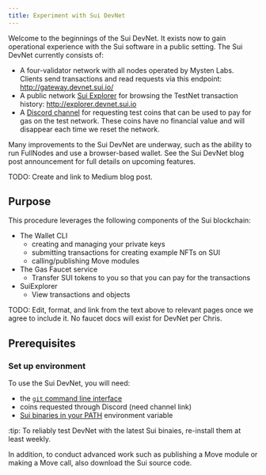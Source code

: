 ```yaml
---
title: Experiment with Sui DevNet
---
```


Welcome to the beginnings of the Sui DevNet. It exists now to gain operational experience with the Sui software in a public setting. The Sui DevNet currently consists of:

* A four-validator network with all nodes operated by Mysten Labs. Clients send transactions and read requests via this endpoint: http://gateway.devnet.sui.io/
* A public network [Sui Explorer](https://github.com/MystenLabs/sui/tree/explorer-rest/explorer) for browsing the TestNet transaction history: http://explorer.devnet.sui.io
* A [Discord channel](https://discordapp.com/channels/916379725201563759/971488439931392130) for requesting test coins that can be used to pay for gas on the test network. These coins have no financial value and will disappear each time we reset the network.

Many improvements to the Sui DevNet are underway, such as the ability to run FullNodes and use a browser-based wallet. See the Sui DevNet blog post announcement for full details on upcoming features.

TODO: Create and link to Medium blog post.

## Purpose

This procedure leverages the following components of the Sui blockchain:

- The Wallet CLI
    - creating and managing your private keys
    - submitting transactions for creating example NFTs on SUI
    - calling/publishing Move modules
- The Gas Faucet service
    - Transfer SUI tokens to you so that you can pay for the transactions
- SuiExplorer
    - View transactions and objects

TODO: Edit, format, and link from the text above to relevant pages once we agree to include it. No faucet docs will exist for DevNet per Chris.

## Prerequisites

### Set up environment

To use the Sui DevNet, you will need:

* the [`git` command line interface](https://git-scm.com/download/)
* coins requested through Discord (need channel link)
* [Sui binaries in your PATH](https://docs.sui.io/build/install#binaries) environment variable

:tip: To reliably test DevNet with the latest Sui binaies, re-install them at least weekly.

In addition, to conduct advanced work such as publishing a Move module or making a Move call, also download the Sui source code.
